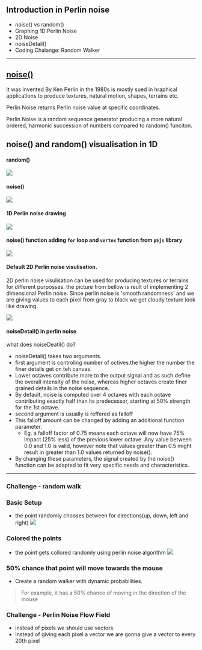 ## Introduction in Perlin noise

* noise() vs random()
* Graphing 1D Perlin Noise
* 2D Noise
* noiseDetail()
* Coding Chalange: Random Walker

---
## [noise()](https://p5js.org/reference/#/p5/noise)

It was invented By Ken Perlin in the 1980s is mostly sued in hraphical applications to produce textures, natural motion, shapes, terrains etc.

Perlin Noise returns Perlin noise value at specific coordinates.

Perlin Noise is a random sequence generator producing a more natural ordered, harmonic succession of numbers compared to random() funciton. 

## noise() and random() visualisation in 1D

#### random()
![](https://i.imgur.com/LTcchHT.gif)

#### noise()
![](https://i.imgur.com/xjO1Sy0.gif)


#### 1D Perlin noise drawing
![](https://i.imgur.com/B76SDg6.gif)

#### noise() function adding `for` loop and `vertex` function from `p5js` library
![](https://i.imgur.com/S1is2GJ.gif)


#### Default 2D Perlin noise visulisation.
 2D perlin noise visulisation can be used for producing textures or terrains for different purposses. the picture from bellow is reult of implementing 2 dimensional Perlin noise. Since perlin noise is 'smooth randomness' and we are giving values to each pixel from gray to black we get cloudy texture look like drawing.


![](https://i.imgur.com/WETmmv9.png)


#### noiseDetail() in perlin noise

what does noiseDeatil() do?

* noiseDetail() takes two arguments.
* first argument is controling number of octives.the higher the number the finer details get on teh canvas.
* Lower octaves contribute more to the output signal and as such define the overall intensity of the noise, whereas higher octaves create finer grained details in the noise sequence.
* By default, noise is computed over 4 octaves with each octave contributing exactly half than its predecessor, starting at 50% strength for the 1st octave. 
* second argument is usually is reffered as falloff
* This falloff amount can be changed by adding an additional function parameter.
  * Eg. a falloff factor of 0.75 means each octave will now have 75% impact (25% less) of the previous lower octave. Any value between 0.0 and 1.0 is valid, however note that values greater than 0.5 might result in greater than 1.0 values returned by noise().
* By changing these parameters, the signal created by the noise() function can be adapted to fit very specific needs and characteristics.

---

### Challenge - random walk

### Basic Setup
* the point randomly chooses between for directions(up, down, left and right)
![](https://i.imgur.com/dOzIYcP.gif)

### Colored the points 
* the point gets collored randomly using perlin noise algorithm
![](https://i.imgur.com/c7jFPMK.gif)

### 50% chance that point will move towards the mouse
* Create a random walker with dynamic probabilities. 
> For example, it has a 50% chance of moving in the direction of the mouse

### Challenge - Perlin Noise Flow Field
* instead of pixels we should use vectors. 
* Instead of giving each pixel a vector we are gonna give a vector to every 20th pixel 
